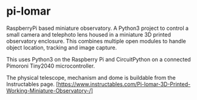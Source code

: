 # pi-lomar
RaspberryPi based miniature observatory.
A Python3 project to control a small camera and telephoto lens housed in a miniature 3D printed observatory enclosure.
This combines multiple open modules to handle object location, tracking and image capture.

This uses Python3 on the Raspberry Pi and CircuitPython on a connected Pimoroni Tiny2040 microcontroller.

The physical telescope, mechanism and dome is buildable from the Instructables page.
[https://www.instructables.com/Pi-lomar-3D-Printed-Working-Miniature-Observatory-/]

